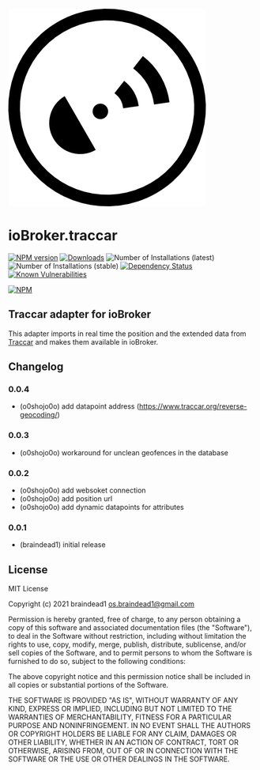 ![Logo](admin/traccar.png)
# ioBroker.traccar

[![NPM version](http://img.shields.io/npm/v/iobroker.traccar.svg)](https://www.npmjs.com/package/iobroker.traccar)
[![Downloads](https://img.shields.io/npm/dm/iobroker.traccar.svg)](https://www.npmjs.com/package/iobroker.traccar)
![Number of Installations (latest)](https://iobroker.live/badges/traccar-installed.svg)
![Number of Installations (stable)](https://iobroker.live/badges/traccar-stable.svg)
[![Dependency Status](https://img.shields.io/david/iobroker-community-adapters/iobroker.traccar.svg)](https://david-dm.org/iobroker-community-adapters/iobroker.traccar)
[![Known Vulnerabilities](https://snyk.io/test/github/iobroker-community-adapters/ioBroker.traccar/badge.svg)](https://snyk.io/test/github/iobroker-community-adapters/ioBroker.traccar)

[![NPM](https://nodei.co/npm/iobroker.traccar.png?downloads=true)](https://nodei.co/npm/iobroker.traccar/)

## Traccar adapter for ioBroker

This adapter imports in real time the position and the extended data from [Traccar](https://www.traccar.org) and makes them available in ioBroker.

## Changelog

### 0.0.4
* (o0shojo0o) add datapoint address (https://www.traccar.org/reverse-geocoding/)

### 0.0.3
* (o0shojo0o) workaround for unclean geofences in the database 

### 0.0.2
* (o0shojo0o) add websoket connection
* (o0shojo0o) add position url
* (o0shojo0o) add dynamic datapoints for attributes  

### 0.0.1
* (braindead1) initial release

## License
MIT License

Copyright (c) 2021 braindead1 <os.braindead1@gmail.com>

Permission is hereby granted, free of charge, to any person obtaining a copy
of this software and associated documentation files (the "Software"), to deal
in the Software without restriction, including without limitation the rights
to use, copy, modify, merge, publish, distribute, sublicense, and/or sell
copies of the Software, and to permit persons to whom the Software is
furnished to do so, subject to the following conditions:

The above copyright notice and this permission notice shall be included in all
copies or substantial portions of the Software.

THE SOFTWARE IS PROVIDED "AS IS", WITHOUT WARRANTY OF ANY KIND, EXPRESS OR
IMPLIED, INCLUDING BUT NOT LIMITED TO THE WARRANTIES OF MERCHANTABILITY,
FITNESS FOR A PARTICULAR PURPOSE AND NONINFRINGEMENT. IN NO EVENT SHALL THE
AUTHORS OR COPYRIGHT HOLDERS BE LIABLE FOR ANY CLAIM, DAMAGES OR OTHER
LIABILITY, WHETHER IN AN ACTION OF CONTRACT, TORT OR OTHERWISE, ARISING FROM,
OUT OF OR IN CONNECTION WITH THE SOFTWARE OR THE USE OR OTHER DEALINGS IN THE
SOFTWARE.
